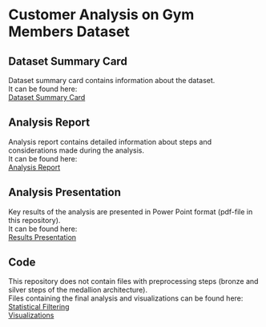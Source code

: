 # Customer Analysis on Gym Members Dataset

## Dataset Summary Card

Dataset summary card contains information about the dataset. <br>
It can be found here:<br>
[Dataset Summary Card](https://github.com/markuslahde/GymMembers_CustomerAnalysis/blob/master/GymMembers_DatasetSummaryCard.pdf)

## Analysis Report

Analysis report contains detailed information about steps and considerations made during the analysis.<br>
It can be found here:<br>
[Analysis Report](https://github.com/markuslahde/GymMembers_CustomerAnalysis/blob/master/GymMembers_AnalysisReport.pdf)

## Analysis Presentation

Key results of the analysis are presented in Power Point format (pdf-file in this repository).<br>
It can be found here:<br>
[Results Presentation](https://github.com/markuslahde/GymMembers_CustomerAnalysis/blob/master/GymMembers_ResultsPresentation.pdf)

## Code

This repository does not contain files with preprocessing steps (bronze and silver steps of the medallion architecture).<br>
Files containing the final analysis and visualizations can be found here:<br>
[Statistical Filtering](https://github.com/markuslahde/GymMembers_CustomerAnalysis/blob/master/GymMembers_CustomerAnalysis_statistical_filtering.ipynb)<br>
[Visualizations](https://github.com/markuslahde/GymMembers_CustomerAnalysis/blob/master/GymMembers_CustomerAnalysis_visualizations.ipynb)

